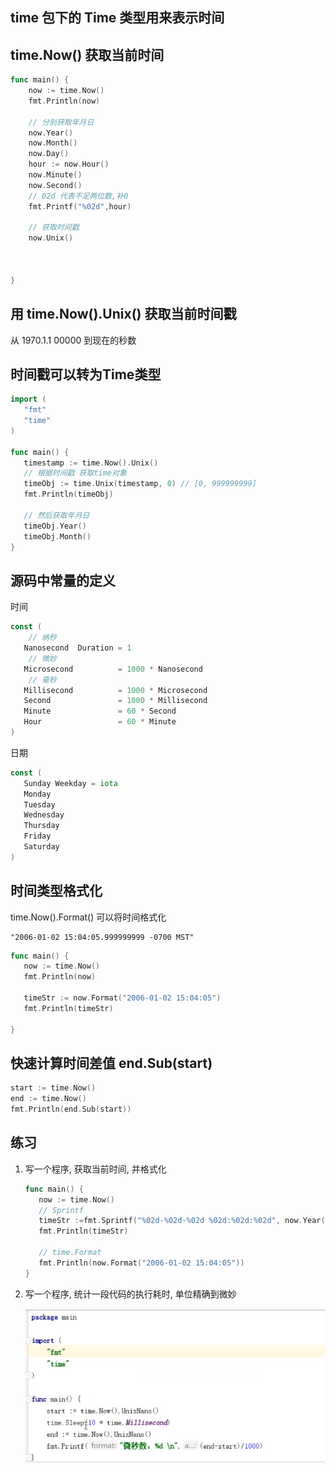 

## time 包下的 Time 类型用来表示时间





## time.Now() 获取当前时间

```go
func main() {
	now := time.Now()
	fmt.Println(now)

	// 分别获取年月日
	now.Year()
	now.Month()
	now.Day()
	hour := now.Hour()
	now.Minute()
	now.Second()
	// 02d 代表不足两位数,补0
	fmt.Printf("%02d",hour)

	// 获取时间戳
	now.Unix()

	

}
```







## 用 time.Now().Unix() 获取当前时间戳

从 1970.1.1 00000 到现在的秒数







## 时间戳可以转为Time类型

```go
import (
   "fmt"
   "time"
)

func main() {
   timestamp := time.Now().Unix()
   // 根据时间戳 获取time对象
   timeObj := time.Unix(timestamp, 0) // [0, 999999999]
   fmt.Println(timeObj)

   // 然后获取年月日
   timeObj.Year()
   timeObj.Month()
}
```



## 源码中常量的定义

时间

```go
const (
    // 纳秒
   Nanosecond  Duration = 1
    // 微妙
   Microsecond          = 1000 * Nanosecond
    // 毫秒
   Millisecond          = 1000 * Microsecond
   Second               = 1000 * Millisecond
   Minute               = 60 * Second
   Hour                 = 60 * Minute
)
```



日期

```go
const (
   Sunday Weekday = iota
   Monday
   Tuesday
   Wednesday
   Thursday
   Friday
   Saturday
)
```



## 时间类型格式化 

time.Now().Format() 可以将时间格式化   

```
"2006-01-02 15:04:05.999999999 -0700 MST"
```



```go
func main() {
   now := time.Now()
   fmt.Println(now)

   timeStr := now.Format("2006-01-02 15:04:05")
   fmt.Println(timeStr)

}
```



## 快速计算时间差值  end.Sub(start)

```go
start := time.Now()
end := time.Now()
fmt.Println(end.Sub(start))
```


## 练习

1. 写一个程序, 获取当前时间, 并格式化

   ```go
   func main() {
      now := time.Now()
      // Sprintf
      timeStr :=fmt.Sprintf("%02d-%02d-%02d %02d:%02d:%02d", now.Year(), now.Month(), now.Month(), now.Hour(), now.Minute(), now.Second())
      fmt.Println(timeStr)
      
      // time.Format
      fmt.Println(now.Format("2006-01-02 15:04:05"))
   }
   ```

2. 写一个程序, 统计一段代码的执行耗时, 单位精确到微妙

   ![1587712878705](assets/1587712878705.png)



